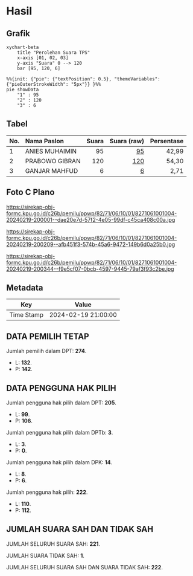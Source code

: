 # Hasil

## Grafik

```mermaid
xychart-beta
    title "Perolehan Suara TPS"
    x-axis [01, 02, 03]
    y-axis "Suara" 0 --> 120
    bar [95, 120, 6]
```

```mermaid
%%{init: {"pie": {"textPosition": 0.5}, "themeVariables": {"pieOuterStrokeWidth": "5px"}} }%%
pie showData
    "1" : 95
    "2" : 120
    "3" : 6
```

## Tabel

| No. | Nama Paslon    | Suara | Suara (raw) | Persentase |
|:--- |:-------------- | -----:| -----------:| ----------:|
| 1   | ANIES MUHAIMIN | 95    | [95][p-1]   | 42,99      |
| 2   | PRABOWO GIBRAN | 120   | [120][p-2]  | 54,30      |
| 3   | GANJAR MAHFUD  | 6     | [6][p-3]    | 2,71       |


[p-1]: https://github.com/gigit-pemilu/pemilu-2024-82-maluku-utara/blob/main/pilpres/hitung-suara/sub/82-maluku-utara/sub/71-kota-ternate/sub/06-kota-ternate-tengah/sub/1001-takoma/sub/004-tps/sub/paslon-1.txt
[p-2]: https://github.com/gigit-pemilu/pemilu-2024-82-maluku-utara/blob/main/pilpres/hitung-suara/sub/82-maluku-utara/sub/71-kota-ternate/sub/06-kota-ternate-tengah/sub/1001-takoma/sub/004-tps/sub/paslon-2.txt
[p-3]: https://github.com/gigit-pemilu/pemilu-2024-82-maluku-utara/blob/main/pilpres/hitung-suara/sub/82-maluku-utara/sub/71-kota-ternate/sub/06-kota-ternate-tengah/sub/1001-takoma/sub/004-tps/sub/paslon-3.txt

## Foto C Plano

https://sirekap-obj-formc.kpu.go.id/c26b/pemilu/ppwp/82/71/06/10/01/8271061001004-20240219-200001--dae20e7d-57f2-4e05-99df-c45ca408c00a.jpg

https://sirekap-obj-formc.kpu.go.id/c26b/pemilu/ppwp/82/71/06/10/01/8271061001004-20240219-200209--afb451f3-574b-45a6-9472-149b6d0a25b0.jpg

https://sirekap-obj-formc.kpu.go.id/c26b/pemilu/ppwp/82/71/06/10/01/8271061001004-20240219-200344--f9e5cf07-0bcb-4597-9445-79af3f93c2be.jpg


## Metadata

| Key        | Value               |
| ---------- | ------------------- |
| Time Stamp | 2024-02-19 21:00:00 |


## DATA PEMILIH TETAP

Jumlah pemilih dalam DPT: **274**.
 * L: **132**.
 * P: **142**.

## DATA PENGGUNA HAK PILIH

Jumlah pengguna hak pilih dalam DPT: **205**.
 * L: **99**.
 * P: **106**.

Jumlah pengguna hak pilih dalam DPTb: **3**.
 * L: **3**.
 * P: **0**.

Jumlah pengguna hak pilih dalam DPK: **14**.
 * L: **8**.
 * P: **6**.

Jumlah pengguna hak pilih: **222**.
 * L: **110**.
 * P: **112**.

## JUMLAH SUARA SAH DAN TIDAK SAH

JUMLAH SELURUH SUARA SAH: **221**.

JUMLAH SUARA TIDAK SAH: **1**.

JUMLAH SELURUH SUARA SAH DAN SUARA TIDAK SAH: **222**.


